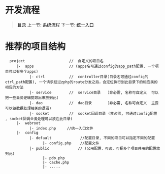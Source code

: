 #  开发流程

   > [目录](<index.md>)
   > 上一节: [系统流程](<1.5.md>)
   > 下一节: [统一入口](<1.7.md>)

   推荐的项目结构
   ========

      project                    //  自定义的项目名
         |-  apps                // (apps名可通过config的app_path配置, 一个项目可以有多个apps)
               |- ctrl           //  controller目录(目录名可通过config的ctrl_path配置), 一个请求经过zphp的route分发之后，会定位执行到此目录下的相应类的相应的方法
               |- service        //  service目录   (非必需, 名称可自定义  可以把一些业务逻辑提取出来放到此)
               |- dao            //  dao目录       (非必需, 名称可自定义  主要可以做数据处理相关的逻辑)
               |- socket         //  socket回调目录 (非必需, 可通过config配置 , socket回调业务处理可以放在此目录)
         |-  webroot
               |- index.php     //统一入口文件
         |-  config
               |- default             //配置目录, 不同的项目可以指定不同的配置
                     |- config.php    //配置文件
               |- public             // (公用配置，可选，可把多个项目共用的配置放到此) 
                     |- pdo.php
                     |- cache.php
                     |- .....